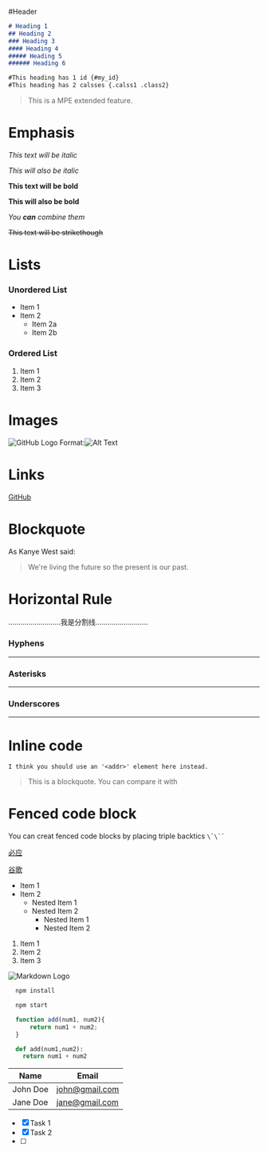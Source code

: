 <!-- Header -->
#Header
```markdown
# Heading 1
## Heading 2
### Heading 3
#### Heading 4
##### Heading 5
###### Heading 6

#This heading has 1 id {#my_id}
#This heading has 2 calsses {.calss1 .class2}
```
>This is a MPE extended feature.

# Emphasis
*This text will be italic*

_This will also be italic_

**This text will be bold**

__This will also be bold__

_You **can** combine them_

~~This text will be strikethough~~

# Lists
### Unordered List
* Item 1
* Item 2
  * Item 2a
  * Item 2b

### Ordered List
1. Item 1
1. Item 2
1. Item 3

# Images
![GitHub Logo](/images/logo.png)
Format:![Alt Text](url)

# Links
[GitHub](http://github.com)

# Blockquote
As Kanye West said:
>We're living the future so the present is our past.

# Horizontal Rule
..........................我是分割线..........................
### Hyphens
---
### Asterisks
***
### Underscores
___

# Inline code

```
I think you should use an '<addr>' element here instead.
```

>This is a blockquote. You can compare it with

# Fenced code block
You can creat fenced code blocks by placing triple backtics ``` \`\`` ```





<!-- Links -->

[必应](http://www.bing.com)

[谷歌](http://www.google.com)


<!-- UL -->
* Item 1
* Item 2
  * Nested Item 1
  * Nested Item 2
    * Nested Item 1
    * Nested Item 2

<!-- OL -->
1. Item 1
2. Item 2
3. Item 3

<!-- Images -->
![Markdown Logo](https://markdown-here.com/img/icon256.png)

<!-- Github Markdown -->

<!-- Code Blocks -->
```bash
  npm install

  npm start
```

```javascript
  function add(num1, num2){
      return num1 + num2;
  }
```

```python
  def add(num1,num2):
    return num1 + num2

```
<!-- Tables -->
| Name      | Email             |
| -------   | ------------      |
| John Doe  | john@gmail.com    |
| Jane Doe  | jane@gmail.com    |

<!-- Task Lists -->

* [x] Task 1
* [x] Task 2
* [ ]  


